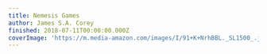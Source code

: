 ```yaml
---
title: Nemesis Games
author: James S.A. Corey
finished: 2018-07-11T00:00:00.000Z
coverImage: 'https://m.media-amazon.com/images/I/91+K+NrhBBL._SL1500_.jpg'
---
```

